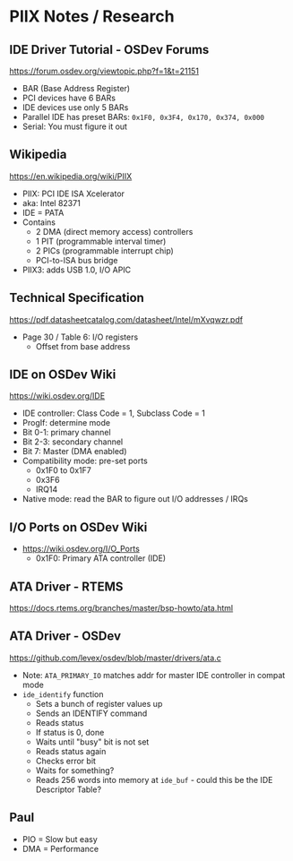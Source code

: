 # PIIX Notes / Research

## IDE Driver Tutorial - OSDev Forums

<https://forum.osdev.org/viewtopic.php?f=1&t=21151>
- BAR (Base Address Register)
- PCI devices have 6 BARs
- IDE devices use only 5 BARs
- Parallel IDE has preset BARs: `0x1F0, 0x3F4, 0x170, 0x374, 0x000`
- Serial: You must figure it out


## Wikipedia

<https://en.wikipedia.org/wiki/PIIX>
- PIIX: PCI IDE ISA Xcelerator
- aka: Intel 82371
- IDE = PATA
- Contains
    - 2 DMA (direct memory access) controllers
    - 1 PIT (programmable interval timer)
    - 2 PICs (programmable interrupt chip)
    - PCI-to-ISA bus bridge
- PIIX3: adds USB 1.0, I/O APIC

## Technical Specification

<https://pdf.datasheetcatalog.com/datasheet/Intel/mXvqwzr.pdf>
- Page 30 / Table 6: I/O registers
  - Offset from base address

## IDE on OSDev Wiki

<https://wiki.osdev.org/IDE>
- IDE controller: Class Code = 1, Subclass Code = 1
- ProgIf: determine mode
- Bit 0-1: primary channel
- Bit 2-3: secondary channel
- Bit 7: Master (DMA enabled)
- Compatibility mode: pre-set ports
  - 0x1F0 to 0x1F7
  - 0x3F6
  - IRQ14
- Native mode: read the BAR to figure out I/O addresses / IRQs

## I/O Ports on OSDev Wiki

- <https://wiki.osdev.org/I/O_Ports>
  - 0x1F0: Primary ATA controller (IDE)

## ATA Driver - RTEMS

<https://docs.rtems.org/branches/master/bsp-howto/ata.html>

## ATA Driver - OSDev

<https://github.com/levex/osdev/blob/master/drivers/ata.c>

- Note: `ATA_PRIMARY_IO` matches addr for master IDE controller in compat mode
- `ide_identify` function
  - Sets a bunch of register values up
  - Sends an IDENTIFY command
  - Reads status
  - If status is 0, done
  - Waits until "busy" bit is not set
  - Reads status again
  - Checks error bit
  - Waits for something?
  - Reads 256 words into memory at `ide_buf` - could this be the IDE Descriptor Table?

## Paul

- PIO = Slow but easy
- DMA = Performance

